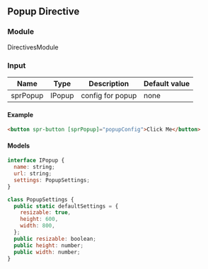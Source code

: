 ##  Popup Directive

### Module

DirectivesModule

### Input
| Name              | Type                      | Description                    | Default value         |
| ----------------- | ------------------------- | ------------------------------ | --------------------- |
| sprPopup          | IPopup                    | config for popup               | none                  |

#### Example

```html
<button spr-button [sprPopup]="popupConfig">Click Me</button>
```

#### Models
```js
interface IPopup {
  name: string;
  url: string;
  settings: PopupSettings;
}

class PopupSettings {
  public static defaultSettings = {
    resizable: true,
    height: 600,
    width: 800,
  };
  public resizable: boolean;
  public height: number;
  public width: number;
}
```